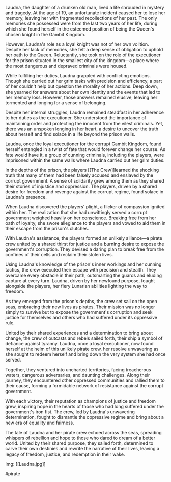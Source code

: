 
Laudna, the daughter of a drunken old man, lived a life shrouded in mystery and tragedy. At the age of 19, an unfortunate incident caused her to lose her memory, leaving her with fragmented recollections of her past. The only memories she possessed were from the last two years of her life, during which she found herself in the esteemed position of being the Queen's chosen knight in the Gambit Kingdom.

However, Laudna's role as a loyal knight was not of her own volition. Despite her lack of memories, she felt a deep sense of obligation to uphold her oath to the Queen. Reluctantly, she took on the role of the executioner for the prison situated in the smallest city of the kingdom—a place where the most dangerous and depraved criminals were housed.

While fulfilling her duties, Laudna grappled with conflicting emotions. Though she carried out her grim tasks with precision and efficiency, a part of her couldn't help but question the morality of her actions. Deep down, she yearned for answers about her own identity and the events that led to her memory loss. However, those answers remained elusive, leaving her tormented and longing for a sense of belonging.

Despite her internal struggles, Laudna remained steadfast in her adherence to her duties as the executioner. She understood the importance of maintaining order and protecting the innocent from the vilest criminals. Yet, there was an unspoken longing in her heart, a desire to uncover the truth about herself and find solace in a life beyond the prison walls.

Laudna, once the loyal executioner for the corrupt Gambit Kingdom, found herself entangled in a twist of fate that would forever change her course. As fate would have it, a group of cunning criminals, including the players, were imprisoned within the same walls where Laudna carried out her grim duties.

In the depths of the prison, the players [[The Crew]]learned the shocking truth that many of them had been falsely accused and enslaved by the corrupt government. A sense of solidarity grew among them as they shared their stories of injustice and oppression. The players, driven by a shared desire for freedom and revenge against the corrupt regime, found solace in Laudna's presence.

When Laudna discovered the players' plight, a flicker of compassion ignited within her. The realization that she had unwittingly served a corrupt government weighed heavily on her conscience. Breaking free from her oath of loyalty, she swore allegiance to the players and vowed to aid them in their escape from the prison's clutches.

With Laudna's assistance, the players formed an unlikely alliance—a pirate crew united by a shared thirst for justice and a burning desire to expose the government's corruption. They devised a daring plan to break free from the confines of their cells and reclaim their stolen lives.

Using Laudna's knowledge of the prison's inner workings and her cunning tactics, the crew executed their escape with precision and stealth. They overcame every obstacle in their path, outsmarting the guards and eluding capture at every turn. Laudna, driven by her newfound purpose, fought alongside the players, her fiery Lunarian abilities lighting the way to freedom.

As they emerged from the prison's depths, the crew set sail on the open seas, embracing their new lives as pirates. Their mission was no longer simply to survive but to expose the government's corruption and seek justice for themselves and others who had suffered under its oppressive rule.

United by their shared experiences and a determination to bring about change, the crew of outcasts and rebels sailed forth, their ship a symbol of defiance against tyranny. Laudna, once a loyal executioner, now found herself at the helm of this unlikely pirate crew, her resolve unwavering as she sought to redeem herself and bring down the very system she had once served.

Together, they ventured into uncharted territories, facing treacherous waters, dangerous adversaries, and daunting challenges. Along their journey, they encountered other oppressed communities and rallied them to their cause, forming a formidable network of resistance against the corrupt government.

With each victory, their reputation as champions of justice and freedom grew, inspiring hope in the hearts of those who had long suffered under the government's iron fist. The crew, led by Laudna's unwavering determination, fought to dismantle the oppressive regime and bring about a new era of equality and fairness.

The tale of Laudna and her pirate crew echoed across the seas, spreading whispers of rebellion and hope to those who dared to dream of a better world. United by their shared purpose, they sailed forth, determined to carve their own destinies and rewrite the narrative of their lives, leaving a legacy of freedom, justice, and redemption in their wake.

Img: [[Laudna.jpg]]

#pirate
